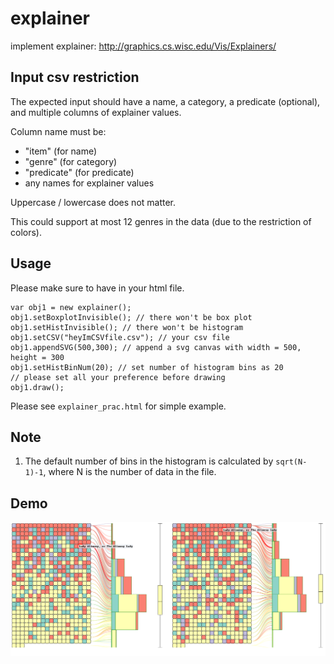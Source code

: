 # explainer
implement explainer: http://graphics.cs.wisc.edu/Vis/Explainers/

## Input csv restriction
The expected input should have a name, a category, a predicate (optional), 
and multiple columns of explainer values.

Column name must be: 
- "item" (for name)
- "genre" (for category)
- "predicate" (for predicate)
- any names for explainer values

Uppercase / lowercase does not matter.

This could support at most 12 genres in the data (due to the restriction of
colors).

## Usage
Please make sure to have <body> in your html file.

```
var obj1 = new explainer();
obj1.setBoxplotInvisible(); // there won't be box plot
obj1.setHistInvisible(); // there won't be histogram
obj1.setCSV("heyImCSVfile.csv"); // your csv file
obj1.appendSVG(500,300); // append a svg canvas with width = 500, height = 300
obj1.setHistBinNum(20); // set number of histogram bins as 20
// please set all your preference before drawing
obj1.draw();

```

Please see `explainer_prac.html` for simple example.

## Note
1. The default number of bins in the histogram is calculated by `sqrt(N-1)-1`, where
N is the number of data in the file.

## Demo
![ScreenShot](https://github.com/eyeccc/explainer/blob/master/explainer.png)
